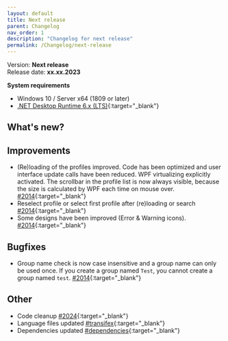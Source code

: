 ```yaml
---
layout: default
title: Next release
parent: Changelog
nav_order: 1
description: "Changelog for next release"
permalink: /Changelog/next-release
---
```


Version: **Next release** <br />
Release date: **xx.xx.2023**

**System requirements**

- Windows 10 / Server x64 (1809 or later)
- [.NET Desktop Runtime 6.x (LTS)](https://dotnet.microsoft.com/download/dotnet/6.0){:target="\_blank"}

## What's new?

## Improvements
- (Re)loading of the profiles improved. Code has been optimized and user interface update calls have been reduced. WPF virtualizing explicitly activated. The scrollbar in the profile list is now always visible, because the size is calculated by WPF each time on mouse over. [#2014](https://github.com/BornToBeRoot/NETworkManager/pull/2014){:target="\_blank"}
- Reselect profile or select first profile after (re)loading or search [#2014](https://github.com/BornToBeRoot/NETworkManager/pull/2014){:target="\_blank"}
- Some designs have been improved (Error & Warning icons). [#2014](https://github.com/BornToBeRoot/NETworkManager/pull/2014){:target="\_blank"}

## Bugfixes
- Group name check is now case insensitive and a group name can only be used once. If you create a group named `Test`, you cannot create a group named `test`. [#2014](https://github.com/BornToBeRoot/NETworkManager/pull/2014){:target="\_blank"}

## Other
- Code cleanup [#2024](https://github.com/BornToBeRoot/NETworkManager/pull/2024){:target="\_blank"}
- Language files updated [#transifex](https://github.com/BornToBeRoot/NETworkManager/pulls?q=author%3Aapp%2Ftransifex-integration){:target="\_blank"}
- Dependencies updated [#dependencies](https://github.com/BornToBeRoot/NETworkManager/pulls?q=author%3Aapp%2Fdependabot){:target="\_blank"}
